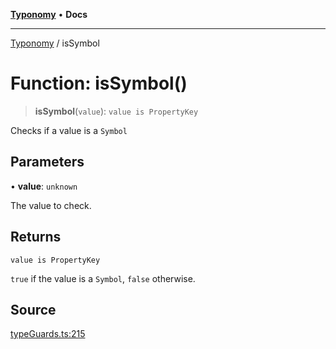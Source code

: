 [**Typonomy**](../README.md) • **Docs**

***

[Typonomy](../globals.md) / isSymbol

# Function: isSymbol()

> **isSymbol**(`value`): `value is PropertyKey`

Checks if a value is a `Symbol`

## Parameters

• **value**: `unknown`

The value to check.

## Returns

`value is PropertyKey`

`true` if the value is a `Symbol`, `false` otherwise.

## Source

[typeGuards.ts:215](https://github.com/softcraft-development/typonomy/blob/71207c5f8a51cd78ebdeff79293f44e522cae748/src/typeGuards.ts#L215)
